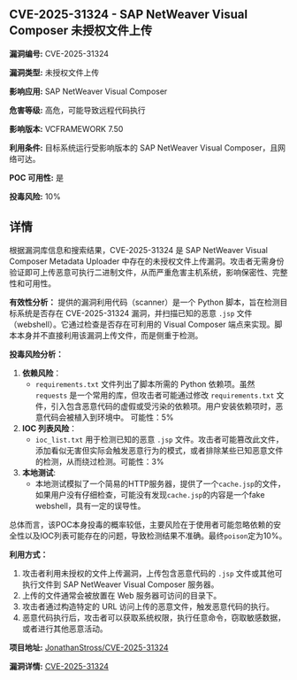 ## CVE-2025-31324 - SAP NetWeaver Visual Composer 未授权文件上传

**漏洞编号:** CVE-2025-31324

**漏洞类型:** 未授权文件上传

**影响应用:** SAP NetWeaver Visual Composer

**危害等级:** 高危，可能导致远程代码执行

**影响版本:** VCFRAMEWORK 7.50

**利用条件:** 目标系统运行受影响版本的 SAP NetWeaver Visual Composer，且网络可达。

**POC 可用性:** 是

**投毒风险:** 10%

## 详情

根据漏洞库信息和搜索结果，CVE-2025-31324 是 SAP NetWeaver Visual Composer Metadata Uploader 中存在的未授权文件上传漏洞。攻击者无需身份验证即可上传恶意可执行二进制文件，从而严重危害主机系统，影响保密性、完整性和可用性。 

**有效性分析：**
提供的漏洞利用代码（scanner）是一个 Python 脚本，旨在检测目标系统是否存在 CVE-2025-31324 漏洞，并扫描已知的恶意 `.jsp` 文件（webshell）。它通过检查是否存在可利用的 Visual Composer 端点来实现。脚本本身并不直接利用该漏洞上传文件，而是侧重于检测。

**投毒风险分析：**

1.  **依赖风险**：
    *   `requirements.txt` 文件列出了脚本所需的 Python 依赖项。虽然 `requests` 是一个常用的库，但攻击者可能通过修改 `requirements.txt` 文件，引入包含恶意代码的虚假或受污染的依赖项。用户安装依赖项时，恶意代码会被植入到环境中。 可能性：5%
2.  **IOC 列表风险**：
    *   `ioc_list.txt` 用于检测已知的恶意 `.jsp` 文件。攻击者可能篡改此文件，添加看似无害但实际会触发恶意行为的模式，或者排除某些已知恶意文件的检测，从而绕过检测。可能性：3%
3. **本地测试**: 
	*  本地测试模拟了一个简易的HTTP服务器，提供了一个`cache.jsp`的文件，如果用户没有仔细检查，可能没有发现`cache.jsp`的内容是一个fake webshell，具有一定的误导性。

总体而言，该POC本身投毒的概率较低，主要风险在于使用者可能忽略依赖的安全性以及IOC列表可能存在的问题，导致检测结果不准确。最终`poison`定为10%。

**利用方式：**

1.  攻击者利用未授权的文件上传漏洞，上传包含恶意代码的 `.jsp` 文件或其他可执行文件到 SAP NetWeaver Visual Composer 服务器。
2.  上传的文件通常会被放置在 Web 服务器可访问的目录下。
3.  攻击者通过构造特定的 URL 访问上传的恶意文件，触发恶意代码的执行。
4.  恶意代码执行后，攻击者可以获取系统权限，执行任意命令，窃取敏感数据，或者进行其他恶意活动。

**项目地址:** [JonathanStross/CVE-2025-31324](https://github.com/JonathanStross/CVE-2025-31324)

**漏洞详情:** [CVE-2025-31324](https://nvd.nist.gov/vuln/detail/CVE-2025-31324)